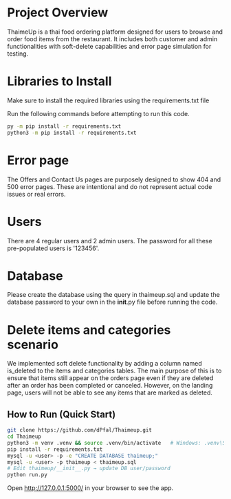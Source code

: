 # Project Overview

ThaimeUp is a thai food ordering platform designed for users to browse and order food items from the restaurant. 
It includes both customer and admin functionalities with soft-delete capabilities and error page simulation for testing.

# Libraries to Install

Make sure to install the required libraries using the requirements.txt file

Run the following commands before attempting to run this code.
```bash
py -m pip install -r requirements.txt
python3 -m pip install -r requirements.txt
```

# Error page

The Offers and Contact Us pages are purposely designed to show 404 and 500 error pages.
These are intentional and do not represent actual code issues or real errors.

# Users

There are 4 regular users and 2 admin users.
The password for all these pre-populated users is '123456'.

# Database

Please create the database using the query in thaimeup.sql
and update the database password to your own in the __init__.py file before running the code.

# Delete items and categories scenario

We implemented soft delete functionality by adding a column named is_deleted to the items and categories tables.
The main purpose of this is to ensure that items still appear on the orders page even if they are deleted after an order has been completed or canceled.
However, on the landing page, users will not be able to see any items that are marked as deleted.

## How to Run (Quick Start)

```bash
git clone https://github.com/dPfal/Thaimeup.git
cd Thaimeup
python3 -m venv .venv && source .venv/bin/activate   # Windows: .venv\Scripts\activate
pip install -r requirements.txt
mysql -u <user> -p -e "CREATE DATABASE thaimeup;"
mysql -u <user> -p thaimeup < thaimeup.sql
# Edit thaimeup/__init__.py → update DB user/password
python run.py
```
Open http://127.0.0.1:5000/ in your browser to see the app.



